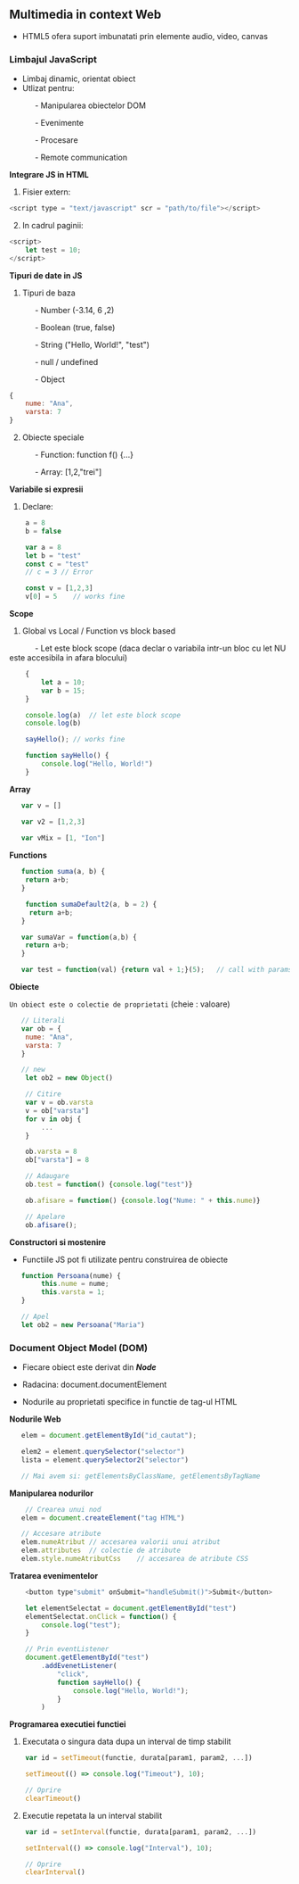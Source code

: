 ## Multimedia in context Web

- HTML5 ofera suport imbunatati prin elemente audio, video, canvas

### Limbajul JavaScript

- Limbaj dinamic, orientat obiect
- Utlizat pentru:

&emsp;&emsp;&emsp; - Manipularea obiectelor DOM

&emsp;&emsp;&emsp; - Evenimente

&emsp;&emsp;&emsp; - Procesare

&emsp;&emsp;&emsp; - Remote communication

**Integrare JS in HTML**

1. Fisier extern:

```javascript
<script type = "text/javascript" scr = "path/to/file"></script>
```

2. In cadrul paginii:

```javascript
<script>
    let test = 10;
</script>
```

**Tipuri de date in JS**

1. Tipuri de baza

&emsp;&emsp;&emsp; - Number (-3.14, 6 ,2)

&emsp;&emsp;&emsp; - Boolean (true, false)

&emsp;&emsp;&emsp; - String ("Hello, World!", "test")

&emsp;&emsp;&emsp; - null / undefined

&emsp;&emsp;&emsp; - Object 

```javascript
{
    nume: "Ana",
    varsta: 7
}
```

2. Obiecte speciale

&emsp;&emsp;&emsp; - Function: function f() {...}

&emsp;&emsp;&emsp; - Array: [1,2,"trei"]

**Variabile si expresii**

1. Declare:

```javascript
    a = 8
    b = false
```

```javascript
    var a = 8
    let b = "test"
    const c = "test"
    // c = 3 // Error

    const v = [1,2,3]
    v[0] = 5    // works fine
```

**Scope**

1. Global vs Local / Function vs block based

&emsp;&emsp;&emsp; - Let este block scope (daca declar o variabila intr-un bloc cu let NU este accesibila in afara blocului)

```javascript
    {
        let a = 10;
        var b = 15;
    }

    console.log(a)  // let este block scope
    console.log(b)

    sayHello(); // works fine

    function sayHello() {
        console.log("Hello, World!")
    }
```

**Array**

```javascript
   var v = []

   var v2 = [1,2,3]
   
   var vMix = [1, "Ion"]
```

**Functions**

```javascript
   function suma(a, b) {
    return a+b;
   }

    function sumaDefault2(a, b = 2) {
     return a+b;
   }

   var sumaVar = function(a,b) {
    return a+b;
   }

   var test = function(val) {return val + 1;}(5);   // call with params
```

**Obiecte**

<code>Un obiect este o colectie de proprietati</code> (cheie : valoare)

```javascript
   // Literali
   var ob = {
    nume: "Ana",
    varsta: 7
   }

   // new
    let ob2 = new Object()

    // Citire
    var v = ob.varsta
    v = ob["varsta"]
    for v in obj {
        ...
    }

    ob.varsta = 8
    ob["varsta"] = 8

    // Adaugare
    ob.test = function() {console.log("test")}

    ob.afisare = function() {console.log("Nume: " + this.nume)}

    // Apelare
    ob.afisare();
```

**Constructori si mostenire**

- Functiile JS pot fi utilizate pentru construirea de obiecte

```javascript
   function Persoana(nume) {
        this.nume = nume;
        this.varsta = 1;
   }

   // Apel
   let ob2 = new Persoana("Maria")
```

### Document Object Model (DOM)

- Fiecare obiect este derivat din <i>**Node**</i>

- Radacina: document.documentElement

- Nodurile au proprietati specifice in functie de tag-ul HTML

**Nodurile Web**

```javascript
   elem = document.getElementById("id_cautat");

   elem2 = element.querySelector("selector")
   lista = element.querySelector2("selector")

   // Mai avem si: getElementsByClassName, getElementsByTagName
```

**Manipularea nodurilor**

```javascript
    // Crearea unui nod
   elem = document.createElement("tag HTML")

   // Accesare atribute
   elem.numeAtribut // accesarea valorii unui atribut
   elem.attributes  // colectie de atribute
   elem.style.numeAtributCss    // accesarea de atribute CSS
```

**Tratarea evenimentelor**

```javascript
    <button type"submit" onSubmit="handleSubmit()">Submit</button>

    let elementSelectat = document.getElementById("test")
    elementSelectat.onClick = function() {
        console.log("test");
    }

    // Prin eventListener
    document.getElementById("test")
        .addEvenetListener(
            "click",
            function sayHello() {
                console.log("Hello, World!");
            }
        )
```

**Programarea executiei functiei**

1. Executata o singura data dupa un interval de timp stabilit

```javascript
    var id = setTimeout(functie, durata[param1, param2, ...])

    setTimeout(() => console.log("Timeout"), 10);

    // Oprire
    clearTimeout()
```

2. Executie repetata la un interval stabilit

```javascript
    var id = setInterval(functie, durata[param1, param2, ...])

    setInterval(() => console.log("Interval"), 10);

    // Oprire 
    clearInterval()
```